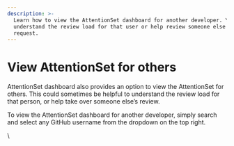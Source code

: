 ```yaml
---
description: >-
  Learn how to view the AttentionSet dashboard for another developer. You can
  understand the review load for that user or help review someone else's pull
  request.
---
```


# View AttentionSet for others

AttentionSet dashboard also provides an option to view the AttentionSet for others. This could sometimes be helpful to understand the review load for that person, or help take over someone else’s review.

To view the AttentionSet dashboard for another developer, simply search and select any GitHub username from the dropdown on the top right.

\


<figure><img src="../.gitbook/assets/Screenshot 2024-03-06 at 3.49.44 PM.png" alt=""><figcaption></figcaption></figure>
